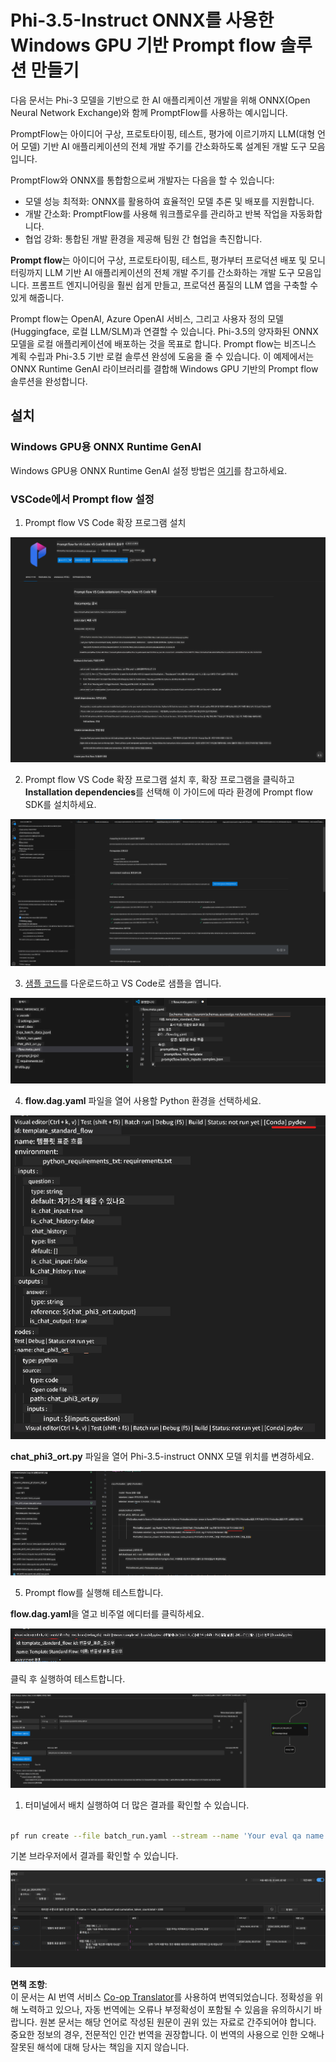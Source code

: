 <!--
CO_OP_TRANSLATOR_METADATA:
{
  "original_hash": "92e7dac1e5af0dd7c94170fdaf6860fe",
  "translation_date": "2025-05-08T05:36:55+00:00",
  "source_file": "md/02.Application/01.TextAndChat/Phi3/UsingPromptFlowWithONNX.md",
  "language_code": "ko"
}
-->
# Phi-3.5-Instruct ONNX를 사용한 Windows GPU 기반 Prompt flow 솔루션 만들기

다음 문서는 Phi-3 모델을 기반으로 한 AI 애플리케이션 개발을 위해 ONNX(Open Neural Network Exchange)와 함께 PromptFlow를 사용하는 예시입니다.

PromptFlow는 아이디어 구상, 프로토타이핑, 테스트, 평가에 이르기까지 LLM(대형 언어 모델) 기반 AI 애플리케이션의 전체 개발 주기를 간소화하도록 설계된 개발 도구 모음입니다.

PromptFlow와 ONNX를 통합함으로써 개발자는 다음을 할 수 있습니다:

- 모델 성능 최적화: ONNX를 활용하여 효율적인 모델 추론 및 배포를 지원합니다.
- 개발 간소화: PromptFlow를 사용해 워크플로우를 관리하고 반복 작업을 자동화합니다.
- 협업 강화: 통합된 개발 환경을 제공해 팀원 간 협업을 촉진합니다.

**Prompt flow**는 아이디어 구상, 프로토타이핑, 테스트, 평가부터 프로덕션 배포 및 모니터링까지 LLM 기반 AI 애플리케이션의 전체 개발 주기를 간소화하는 개발 도구 모음입니다. 프롬프트 엔지니어링을 훨씬 쉽게 만들고, 프로덕션 품질의 LLM 앱을 구축할 수 있게 해줍니다.

Prompt flow는 OpenAI, Azure OpenAI 서비스, 그리고 사용자 정의 모델(Huggingface, 로컬 LLM/SLM)과 연결할 수 있습니다. Phi-3.5의 양자화된 ONNX 모델을 로컬 애플리케이션에 배포하는 것을 목표로 합니다. Prompt flow는 비즈니스 계획 수립과 Phi-3.5 기반 로컬 솔루션 완성에 도움을 줄 수 있습니다. 이 예제에서는 ONNX Runtime GenAI 라이브러리를 결합해 Windows GPU 기반의 Prompt flow 솔루션을 완성합니다.

## **설치**

### **Windows GPU용 ONNX Runtime GenAI**

Windows GPU용 ONNX Runtime GenAI 설정 방법은 [여기](./ORTWindowGPUGuideline.md)를 참고하세요.

### **VSCode에서 Prompt flow 설정**

1. Prompt flow VS Code 확장 프로그램 설치

![pfvscode](../../../../../../translated_images/pfvscode.eff93dfc66a42cbef699fc16fa48f3ed3a23361875a3362037d026896395a00d.ko.png)

2. Prompt flow VS Code 확장 프로그램 설치 후, 확장 프로그램을 클릭하고 **Installation dependencies**를 선택해 이 가이드에 따라 환경에 Prompt flow SDK를 설치하세요.

![pfsetup](../../../../../../translated_images/pfsetup.b46e93096f5a254f74e8b74ce2be7047ce963ef573d755ec897eb1b78cb9c954.ko.png)

3. [샘플 코드](../../../../../../code/09.UpdateSamples/Aug/pf/onnx_inference_pf)를 다운로드하고 VS Code로 샘플을 엽니다.

![pfsample](../../../../../../translated_images/pfsample.8d89e70584ffe7c4dba182513e3148a989e552c3b8e4948567a6b806b5ae1845.ko.png)

4. **flow.dag.yaml** 파일을 열어 사용할 Python 환경을 선택하세요.

![pfdag](../../../../../../translated_images/pfdag.264a77f7366458ff850a76ae949226391ea382856d543ef9da4b92096aff7e4b.ko.png)

   **chat_phi3_ort.py** 파일을 열어 Phi-3.5-instruct ONNX 모델 위치를 변경하세요.

![pfphi](../../../../../../translated_images/pfphi.72da81d74244b45fc78cdfeeb8c7fbd9e7cd610bf2f96814dbade6a4a2dfad7e.ko.png)

5. Prompt flow를 실행해 테스트합니다.

**flow.dag.yaml**을 열고 비주얼 에디터를 클릭하세요.

![pfv](../../../../../../translated_images/pfv.ba8a81f34b20f603cccee3fe91e94113792ed6f5af28f76ab08e1a0b3e77b33b.ko.png)

클릭 후 실행하여 테스트합니다.

![pfflow](../../../../../../translated_images/pfflow.4e1135a089b1ce1b6348b59edefdb6333e5729b54c8e57f9039b7f9463e68fbd.ko.png)

1. 터미널에서 배치 실행하여 더 많은 결과를 확인할 수 있습니다.

```bash

pf run create --file batch_run.yaml --stream --name 'Your eval qa name'    

```

기본 브라우저에서 결과를 확인할 수 있습니다.

![pfresult](../../../../../../translated_images/pfresult.c22c826f8062d7cbe871cff35db4a013dcfefc13fafe5da6710a8549a96a4ceb.ko.png)

**면책 조항**:  
이 문서는 AI 번역 서비스 [Co-op Translator](https://github.com/Azure/co-op-translator)를 사용하여 번역되었습니다. 정확성을 위해 노력하고 있으나, 자동 번역에는 오류나 부정확성이 포함될 수 있음을 유의하시기 바랍니다. 원본 문서는 해당 언어로 작성된 원문이 권위 있는 자료로 간주되어야 합니다. 중요한 정보의 경우, 전문적인 인간 번역을 권장합니다. 이 번역의 사용으로 인한 오해나 잘못된 해석에 대해 당사는 책임을 지지 않습니다.